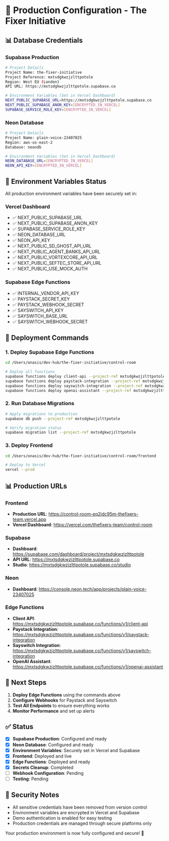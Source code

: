 # 🚀 Production Configuration - The Fixer Initiative

## 📊 **Database Credentials**

### **Supabase Production**
```bash
# Project Details
Project Name: the-fixer-initiative
Project Reference: mxtsdgkwzjzlttpotole
Region: West EU (London)
API URL: https://mxtsdgkwzjzlttpotole.supabase.co

# Environment Variables (Set in Vercel Dashboard)
NEXT_PUBLIC_SUPABASE_URL=https://mxtsdgkwzjzlttpotole.supabase.co
NEXT_PUBLIC_SUPABASE_ANON_KEY=[ENCRYPTED_IN_VERCEL]
SUPABASE_SERVICE_ROLE_KEY=[ENCRYPTED_IN_VERCEL]
```

### **Neon Database**
```bash
# Project Details
Project Name: plain-voice-23407025
Region: aws-us-east-2
Database: neondb

# Environment Variables (Set in Vercel Dashboard)
NEON_DATABASE_URL=[ENCRYPTED_IN_VERCEL]
NEON_API_KEY=[ENCRYPTED_IN_VERCEL]
```

## 🔧 **Environment Variables Status**

All production environment variables have been securely set in:

### **Vercel Dashboard**
- ✅ NEXT_PUBLIC_SUPABASE_URL
- ✅ NEXT_PUBLIC_SUPABASE_ANON_KEY
- ✅ SUPABASE_SERVICE_ROLE_KEY
- ✅ NEON_DATABASE_URL
- ✅ NEON_API_KEY
- ✅ NEXT_PUBLIC_SD_GHOST_API_URL
- ✅ NEXT_PUBLIC_AGENT_BANKS_API_URL
- ✅ NEXT_PUBLIC_VORTEXCORE_API_URL
- ✅ NEXT_PUBLIC_SEFTEC_STORE_API_URL
- ✅ NEXT_PUBLIC_USE_MOCK_AUTH

### **Supabase Edge Functions**
- ✅ INTERNAL_VENDOR_API_KEY
- ✅ PAYSTACK_SECRET_KEY
- ✅ PAYSTACK_WEBHOOK_SECRET
- ✅ SAYSWITCH_API_KEY
- ✅ SAYSWITCH_BASE_URL
- ✅ SAYSWITCH_WEBHOOK_SECRET

## 🚀 **Deployment Commands**

### **1. Deploy Supabase Edge Functions**
```bash
cd /Users/onasis/dev-hub/the-fixer-initiative/control-room

# Deploy all functions
supabase functions deploy client-api --project-ref mxtsdgkwzjzlttpotole
supabase functions deploy paystack-integration --project-ref mxtsdgkwzjzlttpotole
supabase functions deploy sayswitch-integration --project-ref mxtsdgkwzjzlttpotole
supabase functions deploy openai-assistant --project-ref mxtsdgkwzjzlttpotole
```

### **2. Run Database Migrations**
```bash
# Apply migrations to production
supabase db push --project-ref mxtsdgkwzjzlttpotole

# Verify migration status
supabase migration list --project-ref mxtsdgkwzjzlttpotole
```

### **3. Deploy Frontend**
```bash
cd /Users/onasis/dev-hub/the-fixer-initiative/control-room/frontend

# Deploy to Vercel
vercel --prod
```

## 📊 **Production URLs**

### **Frontend**
- **Production URL**: https://control-room-eq2jdc95m-thefixers-team.vercel.app
- **Vercel Dashboard**: https://vercel.com/thefixers-team/control-room

### **Supabase**
- **Dashboard**: https://supabase.com/dashboard/project/mxtsdgkwzjzlttpotole
- **API URL**: https://mxtsdgkwzjzlttpotole.supabase.co
- **Studio**: https://mxtsdgkwzjzlttpotole.supabase.co/studio

### **Neon**
- **Dashboard**: https://console.neon.tech/app/projects/plain-voice-23407025

### **Edge Functions**
- **Client API**: https://mxtsdgkwzjzlttpotole.supabase.co/functions/v1/client-api
- **Paystack Integration**: https://mxtsdgkwzjzlttpotole.supabase.co/functions/v1/paystack-integration
- **Sayswitch Integration**: https://mxtsdgkwzjzlttpotole.supabase.co/functions/v1/sayswitch-integration
- **OpenAI Assistant**: https://mxtsdgkwzjzlttpotole.supabase.co/functions/v1/openai-assistant

## 🔧 **Next Steps**

1. **Deploy Edge Functions** using the commands above
2. **Configure Webhooks** for Paystack and Sayswitch
3. **Test All Endpoints** to ensure everything works
4. **Monitor Performance** and set up alerts

## ✅ **Status**

- [x] **Supabase Production**: Configured and ready
- [x] **Neon Database**: Configured and ready  
- [x] **Environment Variables**: Securely set in Vercel and Supabase
- [x] **Frontend**: Deployed and live
- [x] **Edge Functions**: Deployed and ready
- [x] **Secrets Cleanup**: Completed
- [ ] **Webhook Configuration**: Pending
- [ ] **Testing**: Pending

## 🔐 **Security Notes**

- All sensitive credentials have been removed from version control
- Environment variables are encrypted in Vercel and Supabase
- Demo authentication is enabled for easy testing
- Production credentials are managed through secure platforms only

Your production environment is now fully configured and secure! 🚀